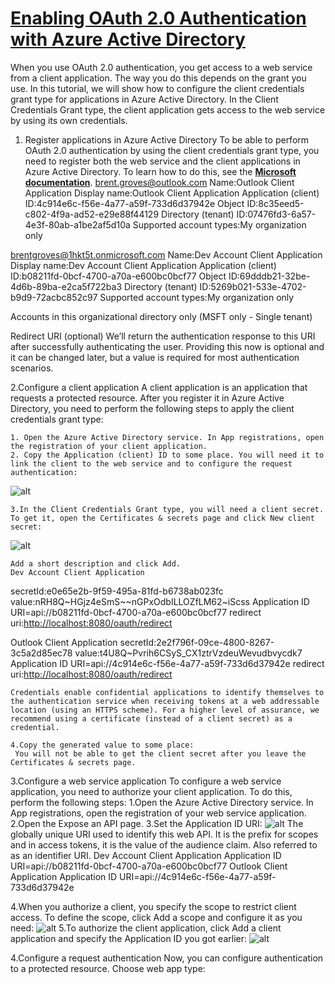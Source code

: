 # **[Enabling OAuth 2.0 Authentication with Azure Active Directory](https://support.smartbear.com/readyapi/docs/requests/auth/types/oauth2/tutorial-azure.html)**

When you use OAuth 2.0 authentication, you get access to a web service from a client application. The way you do this depends on the grant you use. In this tutorial, we will show how to configure the client credentials grant type for applications in Azure Active Directory. In the Client Credentials Grant type, the client application gets access to the web service by using its own credentials.

1. Register applications in Azure Active Directory
To be able to perform OAuth 2.0 authentication by using the client credentials grant type, you need to register both the web service and the client applications in Azure Active Directory. To learn how to do this, see the **[Microsoft documentation](https://docs.microsoft.com/en-us/graph/auth-register-app-v2)**.
<brent.groves@outlook.com>
Name:Outlook Client Application
Display name:Outlook Client Application
Application (client) ID:4c914e6c-f56e-4a77-a59f-733d6d37942e
Object ID:8c35eed5-c802-4f9a-ad52-e29e88f44129
Directory (tenant) ID:07476fd3-6a57-4e3f-80ab-a1be2af5d10a
Supported account types:My organization only

<brentgroves@1hkt5t.onmicrosoft.com>
Name:Dev Account Client Application
Display name:Dev Account Client Application
Application (client) ID:b08211fd-0bcf-4700-a70a-e600bc0bcf77
Object ID:69dddb21-32be-4d6b-89ba-e2ca5f722ba3
Directory (tenant) ID:5269b021-533e-4702-b9d9-72acbc852c97
Supported account types:My organization only

Accounts in this organizational directory only (MSFT only - Single tenant)

Redirect URI (optional)
We’ll return the authentication response to this URI after successfully authenticating the user. Providing this now is optional and it can be changed later, but a value is required for most authentication scenarios.

2.Configure a client application
A client application is an application that requests a protected resource. After you register it in Azure Active Directory, you need to perform the following steps to apply the client credentials grant type:

    1. Open the Azure Active Directory service. In App registrations, open the registration of your client application.
    2. Copy the Application (client) ID to some place. You will need it to link the client to the web service and to configure the request authentication:

![alt](https://support.smartbear.com/readyapi/docs/_images/requests/auth/types/oauth2/azure-tutorial-client-app-id.png)

    3.In the Client Credentials Grant type, you will need a client secret. To get it, open the Certificates & secrets page and click New client secret:

![alt](https://support.smartbear.com/readyapi/docs/_images/requests/auth/types/oauth2/azure-tutorial-new-client-secret.png)

    Add a short description and click Add.
    Dev Account Client Application
secretId:e0e65e2b-9f59-495a-81fd-b6738ab023fc
value:nRH8Q~HGjz4eSmS~~nGPxOdbILLOZfLM62~iScss
Application ID URI=api://b08211fd-0bcf-4700-a70a-e600bc0bcf77
redirect uri:<http://localhost:8080/oauth/redirect>

Outlook Client Application
secretId:2e2f796f-09ce-4800-8267-3c5a2d85ec78
value:t4U8Q~Pvrih6CSyS_CX1ztrVzdeuWevudbvycdk7
Application ID URI=api://4c914e6c-f56e-4a77-a59f-733d6d37942e
redirect uri:<http://localhost:8080/oauth/redirect>

    Credentials enable confidential applications to identify themselves to the authentication service when receiving tokens at a web addressable location (using an HTTPS scheme). For a higher level of assurance, we recommend using a certificate (instead of a client secret) as a credential.

    4.Copy the generated value to some place:
     You will not be able to get the client secret after you leave the Certificates & secrets page.

3.Configure a web service application
To configure a web service application, you need to authorize your client application. To do this, perform the following steps:
    1.Open the Azure Active Directory service. In App registrations, open the registration of your web service application.
    2.Open the Expose an API page.
    3.Set the Application ID URI:
![alt](https://support.smartbear.com/readyapi/docs/_images/requests/auth/types/oauth2/azure-tutorial-set-app-id-uri.png)
The globally unique URI used to identify this web API. It is the prefix for scopes and in access tokens, it is the value of the audience claim. Also referred to as an identifier URI.
Dev Account Client Application
Application ID URI=api://b08211fd-0bcf-4700-a70a-e600bc0bcf77
Outlook Client Application
Application ID URI=api://4c914e6c-f56e-4a77-a59f-733d6d37942e

4.When you authorize a client, you specify the scope to restrict client access. To define the scope, click Add a scope and configure it as you need:
![alt](https://support.smartbear.com/readyapi/docs/_images/requests/auth/types/oauth2/azure-tutorial-add-scope.png)
5.To authorize the client application, click Add a client application and specify the Application ID you got earlier:
![alt](https://support.smartbear.com/readyapi/docs/_images/requests/auth/types/oauth2/azure-tutorial-authorize-app.png)

4.Configure a request authentication
Now, you can configure authentication to a protected resource.
Choose web app type:
